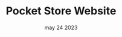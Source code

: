 ---
#preview
title: Pocket Store Website
image: /img/works/com/ps.jpeg
category: E-commerce
date: may 24 2023

#params
layout: "one"

#full details
introTitle: "Pocket Store    <span class=\"mil-thin\">Website</span>"
fullImage: /img/works/com/ps.jpeg
details:
    - label: "Client:"
      value: "Abhishek Patil"

    - label: "Year:"
      value: "2018"

    - label: "Duration"
      value: "30 Days"
    - label: "Website"
      value: ""

description:
    enabled: 1
    title: "About"
    content: "
      <p>We were thrilled to work with Pocket Store, an e-commerce store that's focused on providing the latest fashion products to the youth and people of all ages. Pocket Store is a fashion startup that aims to offer the best apparel, cosmetics, and other fashion products at affordable prices.
At Prophecius Technologies, we had the pleasure of building a website for Pocket Store, which was one of our earliest clients when we started five years ago. We're proud to say that Pocket Store has been with us ever since, a testament to the trust they have in our transparency and service.

Our team at Prophecius Technologies worked closely with Pocket Store to develop a website that's intuitive, user-friendly, and secure. Our goal was to ensure that Pocket Store's customers could browse and purchase their products with ease and convenience, whether they were shopping from a desktop or a mobile device.</p>
    "
description2:
    enabled: 1
    title: "Prophecius & Pocket Store"
    content: "
      <p>As a fashion startup that's committed to providing the latest trends and styles at affordable prices, Pocket Store is a company that's close to our hearts. We're proud to have played a part in their success and to have contributed to their growth as a brand.

At Prophecius Technologies, we believe that building strong relationships with our clients is key to our success, and we're honored to have had Pocket Store as our client for the past five years.</p>
    "

gallery: 
    enabled: 1
    items:
        - image: /img/works/com/ps1.jpeg
          alt: "image"

        - image: /img/works/com/ps2.jpeg
          alt: "image"

        - image: /img/works/com/ps3.jpeg
          alt: "image"

        - image: /img/works/com/ps4.jpeg
          alt: "image"


gallery2: 
    enabled: 1
    items:
        - image: /img/works/com/ps.jpeg
          alt: "image"

        - image: /img/works/com/ps3.jpeg
          alt: "image"
---